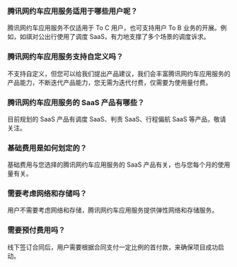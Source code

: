 ### 腾讯网约车应用服务适用于哪些用户呢？
腾讯网约车应用服务不仅适用于 To C 用户，也可支持用户 To B 业务的开展。例如，如祺对公出行使用了调度 SaaS，有力地支撑了多个场景的调度诉求。

### 腾讯网约车应用服务支持自定义吗？
不支持自定义，但您可以给我们提出产品建议，我们会丰富腾讯网约车应用服务的产品能力，不断迭代产品能力，您无需为迭代付费，仅需要为使用量付费。

### 腾讯网约车应用服务的 SaaS 产品有哪些？
目前规划的 SaaS 产品有调度 SaaS、判责 SaaS、行程偏航 SaaS 等产品，敬请关注。

### 基础费用是如何划定的？
基础费用与您选择的腾讯网约车应用服务的 SaaS 产品有关，也与您每个月的使用量有关。

### 需要考虑网络和存储吗？
用户不需要考虑网络和存储，腾讯网约车应用服务提供弹性网络和存储服务。

### 需要预付费用吗？
线下签订合同后，用户需要根据合同支付一定比例的首付款，来确保项目成功启动。
